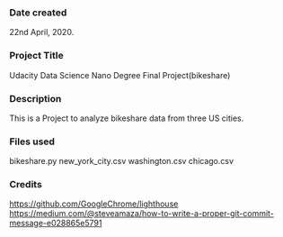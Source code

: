 ### Date created
22nd April, 2020.

### Project Title
Udacity Data Science Nano Degree Final Project(bikeshare)

### Description
This is a Project to analyze bikeshare data from three US cities.

### Files used
bikeshare.py
new_york_city.csv
washington.csv
chicago.csv

### Credits
https://github.com/GoogleChrome/lighthouse
https://medium.com/@steveamaza/how-to-write-a-proper-git-commit-message-e028865e5791

